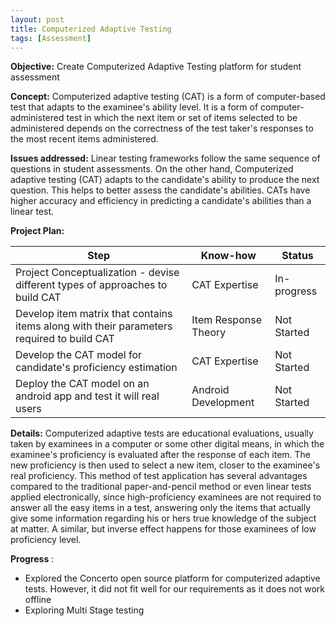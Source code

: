 ```yaml
---
layout: post
title: Computerized Adaptive Testing
tags: [Assessment]
---
```


**Objective:**  Create Computerized Adaptive Testing platform for student assessment

**Concept:**  Computerized adaptive testing (CAT) is a form of computer-based test that adapts to the examinee&#39;s ability level. It is a form of computer-administered test in which the next item or set of items selected to be administered depends on the correctness of the test taker&#39;s responses to the most recent items administered.

**Issues addressed:**  Linear testing frameworks follow the same sequence of questions in student assessments. On the other hand, Computerized adaptive testing (CAT) adapts to the candidate&#39;s ability to produce the next question. This helps to better assess the candidate&#39;s abilities. CATs have higher accuracy and efficiency in predicting a candidate&#39;s abilities than a linear test.

**Project Plan:**

| Step | Know-how | Status |
| --- | --- | --- |
| Project Conceptualization - devise different types of approaches to build CAT | CAT Expertise | In-progress |
| Develop item matrix that contains items along with their parameters required to build CAT | Item Response Theory | Not Started |
| Develop the CAT model for candidate&#39;s proficiency estimation | CAT Expertise | Not Started |
| Deploy the CAT model on an android app and test it will real users | Android Development | Not Started |

**Details:**  Computerized adaptive tests are educational evaluations, usually taken by examinees in a computer or some other digital means, in which the examinee&#39;s proficiency is evaluated after the response of each item. The new proficiency is then used to select a new item, closer to the examinee&#39;s real proficiency. This method of test application has several advantages compared to the traditional paper-and-pencil method or even linear tests applied electronically, since high-proficiency examinees are not required to answer all the easy items in a test, answering only the items that actually give some information regarding his or hers true knowledge of the subject at matter. A similar, but inverse effect happens for those examinees of low proficiency level.

**Progress** :

- Explored the Concerto open source platform for computerized adaptive tests. However, it did not fit well for our requirements as it does not work offline
- Exploring Multi Stage testing

